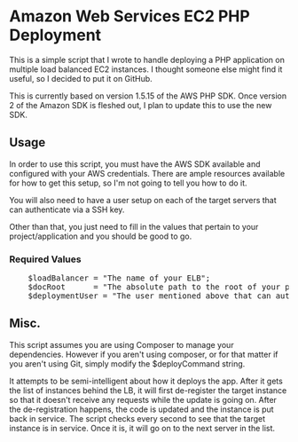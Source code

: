# Amazon Web Services EC2 PHP Deployment #

This is a simple script that I wrote to handle deploying a PHP application on multiple load balanced EC2 instances. I thought
someone else might find it useful, so I decided to put it on GitHub.

This is currently based on version 1.5.15 of the AWS PHP SDK. Once version 2 of the Amazon SDK is fleshed out, I plan to
update this to use the new SDK.

## Usage ##

In order to use this script, you must have the AWS SDK available and configured with your AWS credentials. There are
ample resources available for how to get this setup, so I'm not going to tell you how to do it.

You will also need to have a user setup on each of the target servers that can authenticate via a SSH key.

Other than that, you just need to fill in the values that pertain to your project/application and you should be good to go.

### Required Values ###
<pre>
    $loadBalancer = "The name of your ELB";
    $docRoot      = "The absolute path to the root of your project";
    $deploymentUser = "The user mentioned above that can authenticate with an SSH key";
</pre>

## Misc. ##

This script assumes you are using Composer to manage your dependencies. However if you aren't using composer, or for that
matter if you aren't using Git, simply modify the $deployCommand string.

It attempts to be semi-intelligent about how it deploys the app. After it gets the list of instances behind the LB, it
will first de-register the target instance so that it doesn't receive any requests while the update is going on. After
 the de-registration happens, the code is updated and the instance is put back in service. The script checks every second
 to see that the target instance is in service. Once it is, it will go on to the next server in the list.